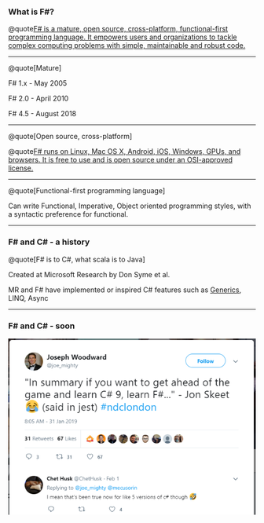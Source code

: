### What is F#? #

@quote[F# is a mature, open source, cross-platform, functional-first programming language. It empowers users and organizations to tackle complex computing problems with simple, maintainable and robust code.](fsharp.org)

---

@quote[Mature]

F# 1.x	- May 2005

F# 2.0 - April 2010

F# 4.5 - August 2018

---

@quote[Open source, cross-platform]

@quote[F# runs on Linux, Mac OS X, Android, iOS, Windows, GPUs, and browsers. It is free to use and is open source under an OSI-approved license.](fsharp.org)

---

@quote[Functional-first programming language]

Can write Functional, Imperative, Object oriented programming styles, with a syntactic preference for functional.

---

### F# and C# - a history #

@quote[F# is to C#, what scala is to Java]

Created at Microsoft Research by Don Syme et al.

MR and F# have implemented or inspired C# features such as [Generics](https://blogs.msdn.microsoft.com/dsyme/2011/03/15/netc-generics-history-some-photos-from-feb-1999/), LINQ, Async


---

### F# and C# - soon #

![csharp9](assets/img/csharp9.PNG)

